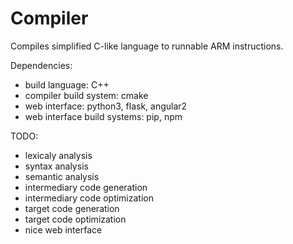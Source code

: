 # Compiler

Compiles simplified C-like language to runnable ARM instructions.

Dependencies:
* build language: C++
* compiler build system: cmake
* web interface: python3, flask, angular2
* web interface build systems: pip, npm

TODO:
* lexicaly analysis
* syntax analysis
* semantic analysis
* intermediary code generation
* intermediary code optimization
* target code generation
* target code optimization
* nice web interface
